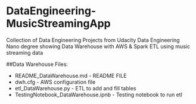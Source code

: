 # DataEngineering-MusicStreamingApp
Collection of Data Engineering Projects from Udacity Data Engineering Nano degree showing Data Warehouse with AWS &amp; Spark ETL using music streaming data

##Data Warehouse Files: 
- README_DataWarehouse.md - README FILE
- dwh.cfg - AWS configuration file 
- etl_DataWarehouse.py - ETL to add and fill tables
- TestingNotebook_DataWarehouse.ipnb  - Testing notebook to run etl
